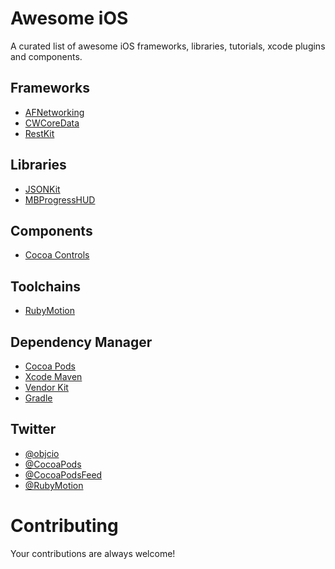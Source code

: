 # Awesome iOS

A curated list of awesome iOS frameworks, libraries, tutorials, xcode plugins and components.

## Frameworks
 * [AFNetworking](https://github.com/AFNetworking/AFNetworking)
 * [CWCoreData](https://github.com/jayway/CWCoreData)
 * [RestKit](http://restkit.org/)

## Libraries
 * [JSONKit](https://github.com/johnezang/JSONKit)
 * [MBProgressHUD](https://github.com/jdg/MBProgressHUD)

## Components
 * [Cocoa Controls](http://www.cocoacontrols.com)

## Toolchains
 * [RubyMotion](http://www.rubymotion.com/)
 
## Dependency Manager
 
 * [Cocoa Pods](http://cocoapods.org/)
 * [Xcode Maven](http://sap-production.github.io/xcode-maven-plugin/site/)
 * [Vendor Kit](http://vendorkit.com/)
 * [Gradle](http://openbakery.org/gradle.php)

## Twitter
 * [@objcio](https://twitter.com/objcio)
 * [@CocoaPods](https://twitter.com/CocoaPods)
 * [@CocoaPodsFeed](https://twitter.com/CocoaPodsFeed)
 * [@RubyMotion](https://twitter.com/RubyMotion)

# Contributing

Your contributions are always welcome!
